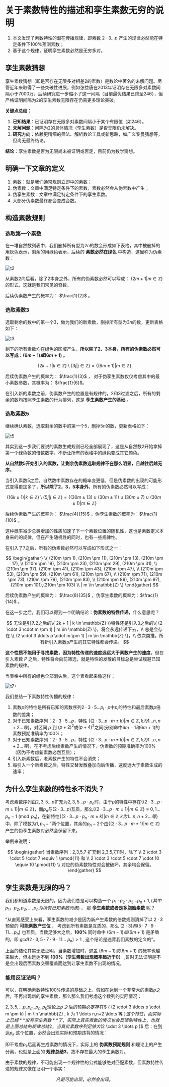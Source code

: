 # 关于素数特性的描述和孪生素数无穷的说明

1. 本文发现了素数特性的潜在传播规律，即素数 $2 \cdot 3 \ldots p$ 产生的规律必然能在特定条件下100%预测素数；
1. 基于这个规律，证明孪生素数必然是无穷多对。

## 孪生素数猜想

孪生素数猜想（即是否存在无限多对相差2的素数）是数论中著名的未解问题。尽管近年来取得了一些突破性进展，例如张益唐在2013年证明存在无限多对素数间隔小于7000万，后续研究进一步缩小了这一间隔（目前最优结果已降至246），但严格证明间隔为2的孪生素数无限存在仍需更多理论突破。

**关键点总结：**

1. **已知结果**：已证明存在无限多对素数间隔小于某个有限值（如246）。
2. **未解问题**：间隔为2的具体情况（孪生素数）是否无限仍未解决。
3. **研究方向**：依赖更精细的筛法、解析数论工具或新思路，如广义黎曼猜想等，但尚无最终结论。

**结论**：孪生素数是否为无限尚未被证明或否定，目前仍为数学猜想。

## 明确一下文章的定义

1. 素数：就是我们通常规则立即中的素数；
2. 伪素数：文章中满足特定条件下的素数，素数必然会从伪素数中产生；
3. 伪孪生素数：文章中满足特定条件下的孪生素数。
4. 大部分伪素数最终都会变成合数。

## 构造素数规则

### 选取第一个素数

在一堆自然数列表中，我们删掉所有型为$2n$的数会形成如下表格，其中被删掉的用灰色表示，剩余的用绿色表示，后续的 **素数必然在绿色** 中构造，这里称为伪素数：

![t2](src/02.png)

从素数2向后看，除了2本身之外，所有的伪素数必然可以写成： $\{2m + 1 | m \in \mathbb{Z} \}$ 的形式，这就是我们常见的奇数。

后续伪素数产生的概率为： $\frac{1}{2}$ 。

### 选取素数3

选取剩余的数中的第一个3，做为我们的新素数，删掉所有型为$3n$的数，更新表格如下：

![t3](src/03.png)

剩下的所有素数均在绿色的区域产生，**所以除了2、3本身，所有的伪素数必然可以写成：$(6m - 1) 或 (6m +1)$ 。**

$$
\{ 2k + 1 | k \in \mathbb{Z} \} \setminus \{ 3j | j \in \mathbb{Z} \}
 = \{ (6m \pm 1) | m \in \mathbb{Z} \}
$$

后续伪素数产生的概率为： $\frac{1}{3}$ ， 对于伪孪生素数仅仅考虑其中的最小素数参数，其概率为： $\frac{1}{6}$。

在引入新的素数之前，伪素数产生的位置是有规律的，2和3过滤之后，所有的剩余的数均按照孪生素数的行为排列，这是 **孪生素数产生的基础** 。


### 选取素数5

继续确认素数，选取剩余的数中的第一个5，删掉$5n$的数，更新表格如下：

![t5](src/05.png)

其实到这一步我们要说的素数生成规则已经全部展现了，这是从自然数2开始拿掉第一个绿色数的倍数数字，不断让所有的表格中的绿色变成其它颜色。

**从自然数5开始引入的素数，让剩余伪素数选取规律不在那么明显，且越往后越无序**。

当引入素数5之后，自然数中素数存在的概率变更低，但是伪素数的出现的可能形式变得更加多了，**所以除了2，3，5本身外**，所有的伪素数必然可以写成：

$$
\{ (6k \pm 1) | k \in \mathbb{Z} \}  \setminus \{ 5j | j \in \mathbb{Z} \} = \{ (30m \pm 13) \cup (30m \pm 11) \cup (30m \pm 7) \cup (30m \pm 1) | m \in \mathbb{Z} \}
$$ 

后续伪素数产生的概率为： $\frac{4}{15}$ ，伪孪生素数的概率为：$\frac{1}{10}$ 。

这种概率减少总类增加的性质加速了下一个素数位置的随机性，这也是素数定义本身来的的规律，但在产生随机性的同时，也有一些规律性。

在引入了7之后，所有的伪素数必然可以写成如下形式之一：

$$
\begin{gather}     
    \{     
        (210m \pm 1), (210m \pm 11), (210m \pm 13), (210m \pm 17),   \\
        (210m \pm 19), (210m \pm 23), (210m \pm 29), (210m \pm 31),  \\
        (210m \pm 37), (210m \pm 41), (210m \pm 43), (210m \pm 47),  \\
        (210m \pm 53), (210m \pm 59), (210m \pm 61), (210m \pm 67),  \\
        (210m \pm 71), (210m \pm 73), (210m \pm 79), (210m \pm 83),  \\
        (210m \pm 89), (210m \pm 97), (210m \pm 101),(210m \pm 103)  \\
        | m \in \mathbb{Z}     \} 
\end{gather}
$$

后续伪素数产生的概率为： $\frac{8}{35}$ ，伪孪生素数的概率为：$\frac{1}{14}$ 。

在这一步之后，我们可以得到一个明确结论：**伪素数的特性传递**，什么意思呢？

$$
无论是引入2之后的\{ 2k + 1 | k \in \mathbb{Z} \}特性还是引入3之后的\{ (2 \cdot 3 \cdot m \pm 1) | m \in \mathbb{Z} \}，将会永远传递下去，\\
总是会存在 \{ (2 \cdot 3 \ldots p \cdot m \pm 1) | m \in \mathbb{Z} \}，\\
依次类推，所有新引入素数p产生的其它特性都会传递。
$$

**这个性质不能用于寻找素数，因为特性传递的速度远远大于素数产生的速度**，但在引入素数 $P$ 之后，特性将会向前筛选，就是特性的发散的目标总是尝试规避已知素数的规律。

当表格中所有的绿色全部消失后，这个表看起来像这样：

![t7+](src/7+.png)

我们总结一下素数特性传播的规律：

1. 素数$p$的特性是所有已知的素数序列$2 \cdot 3 \cdot 5 \ldots p_l \cdot p$中$p_l$的特性和最后素数$p$倍数的差集；
2. 对于已知素数序列：$2 \cdot 3 \cdot 5 \ldots p$，特性 $\{ (2 \cdot 3 \ldots p \cdot m \pm k) | m \in \mathbb{Z} , k 为 1 \ldots n,n+2 \ldots 等 \}$，对区间 $p$ 到 $(p+2)^2$或$(p+4)^2$之间(分别命中$6m-1$和$6m+1$)的素数预期准确率为100%；
2. 对于已知素数序列：$2 \cdot 3 \cdot 5 \ldots p$，特性 $\{ (2 \cdot 3 \ldots p \cdot m \pm k) | m \in \mathbb{Z} , k 为 1 \ldots n,n+2 \ldots  等 \}$，在不考虑后续素数产生的情况下，伪素数的预期准确率为100%（因为不考虑新素数必然互质）；
3. 引入新素数后，老素数产生的特性不会消失；
4. 每引入一个新素数之后，特性交替发散叠加向后传播，速度远大于素数生成的速率；

## 为什么孪生素数的特性永不消失？

考虑素数序列由$2,3,5 \ldots p$扩充为$2,3,5 \ldots p \cdot p_n$时，由于$p$的特性中存在$\{ (2 \cdot 3 \ldots p \cdot m \pm 1) | m \in \mathbb{Z} \}$，而$p_n$与$(2 \cdot 3 \ldots p)$互质，那么$\{ (2 \cdot 3 \ldots p \cdot m \pm 1) | m \in \mathbb{Z} \} \equiv 0,1 \ldots p_n -1 \pmod{p_n}$，在新特性$\{ (2 \cdot 3 \ldots p \cdot p_n\cdot m \pm k) | m \in \mathbb{Z} , k 为 1 \ldots n,n+2 \ldots 等 \}$中，除了模数为$1,p_n-1$两个位置，其余的$p_n-2$个由$\{ (2 \cdot 3 \ldots p \cdot m \pm 1) | m \in \mathbb{Z} \}$产生的伪孪生素数对必然会保留下来。

举例来说明：

$$
\begin{gather}
当素数序列：2,3,5,7 扩充到 2,3,5,7,11时，除了 \\
2 \cdot 3 \cdot 5 \cdot 7 \equiv 1 \pmod{11} 和  \\
2 \cdot 3 \cdot 5 \cdot 7 \cdot 10 \equiv 10 \pmod{11} \\
对应的伪素数特性对会被破坏，其余均会保留。
\end{gather}
$$

## 孪生素数是无限的吗？

我们都知道素数是无限的，因为我们总是可以构造一个 $p_1 \cdot p_2 \cdot p_3 \ldots p_n + 1, (其中 p_1，p_2, p_3, \ldots , p_n 为所有已知素数列表)$ ， 那 **孪生素数或者是多胞胎素数** 呢？

“从直观感受上来看，孪生素数的减少是因为新产生素数的倍数规则消掉了以 $2 \cdot 3$ 预留的 **可能素数产生位** ， 考虑到所有素数是互质的，那么 $(2 \cdot 3)  和 (5 \cdot 7 \cdot 9 \cdot 11 \ldots \ p_n)$ 也互质，当数足够大之后，**100%** 同时命中 $(6m - 1 ) 或 (6m + 1)$ 是矛盾的，即 $gcd(2 \cdot 3 , 5 \cdot 7 \cdot 9 \cdot 11 \ldots \ p_n) > 1$ , 这个结论是违背我们素数的定义的”。

上面的结论其实无法证明，当素数增加时，遮盖 $(6m - 1) 或 (6m + 1)$ 的概率也越来越大，但永远达不到 **100%（孪生素数出现概率趋近于0）** ,暂时无法证明是不是会出现后面素数交替覆盖而达到让孪生素数不出现的情况。

### 能用反证法吗？

可以，在明确素数特性100%传递的基础之上，假如在达到一个非常大的素数$p$之后，不再出现新的孪生素数，那么那么我们考虑这个数列的实际情况：

 $2,3,5, \ldots p , p_m , p_n , p_k$理论上$p$ 之后的预期必定存在$ \{ (2 \cdot 3 \ldots p \cdot m \pm k) | m \in \mathbb{Z} , k 为 1 \ldots n,n+2 \ldots 等 \}$这个特性，而实际上已经 **没有孪生素数**了，实际上真实素数的情况也会反馈到特性上，也就是上面总结的规律总结2，当真实素数序列足够大$(2 \cdot 3 \ldots p )$ 后：在到达$p_k$ 这个位置，必然会出现实际和预期违背的情况：

即不考虑$p_k$后面再生成素数的情况下，实际上的 **伪素数预期规则** 和理论上的产生分离，也就是上面的 **规律总结3**，故不存在最大的孪生素数对。

由于素数的规律，不可能出现一个规律性的公式能够绝对匹配素数，但素数特性传递的规律又像在证明一个事实：

$$
    凡是可能出现，必然会出现。
$$

